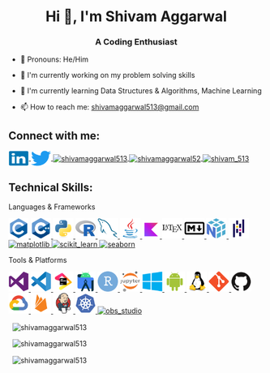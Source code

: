 <!--
**shivamaggarwal513/shivamaggarwal513** is a ✨ _special_ ✨ repository because its `README.md` (this file) appears on your GitHub profile.

Here are some ideas to get you started:

- 🔭 I’m currently working on ...
- 🌱 I’m currently learning ...
- 👯 I’m looking to collaborate on ...
- 🤔 I’m looking for help with ...
- 💬 Ask me about ...
- 📫 How to reach me: ...
- 😄 Pronouns: ...
- ⚡ Fun fact: ...
-->

<h1 align="center">Hi 👋, I'm Shivam Aggarwal</h1>
<h3 align="center">A Coding Enthusiast</h3>

- 👨 Pronouns: He/Him

- 🔭 I'm currently working on my problem solving skills

- 🌱 I'm currently learning Data Structures & Algorithms, Machine Learning

- 📫 How to reach me: shivamaggarwal513@gmail.com

<h2 align="left">Connect with me:</h2>
<p align="left">
    <a href="https://www.linkedin.com/in/shivamaggarwal513" target="blank">
        <img align="center" src="https://raw.githubusercontent.com/devicons/devicon/master/icons/linkedin/linkedin-original.svg" alt="shivamaggarwal513" height="30" width="40" />
    </a>
        <a href="https://twitter.com/ShivamAgg513" target="blank">
        <img align="center" src="https://raw.githubusercontent.com/devicons/devicon/master/icons/twitter/twitter-original.svg" alt="ShivamAgg513" height="30" width="40" />
    </a>
    <!--
    <a href="https://g.dev/shivamaggarwal" target="blank">
        <img align="center" src="" alt="shivamaggarwal" height="30" width="40" />
    </a>
    -->
    <a href="https://www.leetcode.com/shivamaggarwal513" target="blank">
        <img align="center" src="https://raw.githubusercontent.com/rahuldkjain/github-profile-readme-generator/master/src/images/icons/Social/leet-code.svg" alt="shivamaggarwal513" height="30" width="40" />
    </a>
    <a href="https://www.hackerrank.com/shivamaggarwal52" target="blank">
        <img align="center" src="https://raw.githubusercontent.com/rahuldkjain/github-profile-readme-generator/master/src/images/icons/Social/hackerrank.svg" alt="shivamaggarwal52" height="30" width="40" />
    </a>
    <a href="https://www.codechef.com/users/shivam_513" target="blank">
        <img align="center" src="https://cdn.jsdelivr.net/npm/simple-icons@3.1.0/icons/codechef.svg" alt="shivam_513" height="30" width="40" /></a>
</p>

<h2 align="left">Technical Skills:</h2>

Languages & Frameworks
<p align="left">
    <a href="https://www.cprogramming.com" target="_blank" rel="noreferrer">
        <img src="https://raw.githubusercontent.com/devicons/devicon/master/icons/c/c-original.svg" alt="c" width="40" height="40"/>
    </a>
    <a href="https://isocpp.org" target="_blank" rel="noreferrer">
        <img src="https://raw.githubusercontent.com/devicons/devicon/master/icons/cplusplus/cplusplus-original.svg" alt="cplusplus" width="40" height="40"/>
    </a>
    <a href="https://www.python.org" target="_blank" rel="noreferrer">
        <img src="https://raw.githubusercontent.com/devicons/devicon/master/icons/python/python-original.svg" alt="python" width="40" height="40"/>
    </a>
    <a href="https://www.r-project.org" target="_blank" rel="noreferrer">
        <img src="https://raw.githubusercontent.com/devicons/devicon/master/icons/r/r-original.svg" alt="r" width="40" height="40"/>
    </a>
    <a href="https://www.mysql.com" target="_blank" rel="noreferrer">
        <img src="https://raw.githubusercontent.com/devicons/devicon/master/icons/mysql/mysql-original.svg" alt="mysql" width="40" height="40"/>
    </a>
    <a href="https://www.java.com" target="_blank" rel="noreferrer">
        <img src="https://raw.githubusercontent.com/devicons/devicon/master/icons/java/java-original.svg" alt="java" width="40" height="40"/>
    </a>
    <a href="https://kotlinlang.org" target="_blank" rel="noreferrer">
        <img src="https://raw.githubusercontent.com/devicons/devicon/master/icons/kotlin/kotlin-original.svg" alt="kotlin" width="35" height="35"/>
    </a>
    <a href="https://www.latex-project.org" target="_blank" rel="noreferrer">
        <img src="https://raw.githubusercontent.com/devicons/devicon/master/icons/latex/latex-original.svg" alt="latex" width="40" height="40"/>
    </a>
    <a href="https://www.markdownguide.org" target="_blank" rel="noreferrer">
        <img src="https://raw.githubusercontent.com/devicons/devicon/master/icons/markdown/markdown-original.svg" alt="markdown" width="40" height="40"/>
    </a>
    <a href="https://numpy.org" target="_blank" rel="noreferrer"> 
        <img src="https://raw.githubusercontent.com/devicons/devicon/master/icons/numpy/numpy-original.svg" alt="numpy" width="40" height="40"/> 
    </a>
    <a href="https://pandas.pydata.org" target="_blank" rel="noreferrer"> 
        <img src="https://raw.githubusercontent.com/devicons/devicon/master/icons/pandas/pandas-original.svg" alt="pandas" width="40" height="40"/> 
    </a>
    <a href="https://matplotlib.org" target="_blank" rel="noreferrer"> 
        <img src="https://upload.wikimedia.org/wikipedia/commons/0/01/Created_with_Matplotlib-logo.svg" alt="matplotlib" width="40" height="40"/> 
    </a>
    <a href="https://scikit-learn.org" target="_blank" rel="noreferrer"> 
        <img src="https://upload.wikimedia.org/wikipedia/commons/0/05/Scikit_learn_logo_small.svg" alt="scikit_learn" width="40" height="40"/> 
    </a> 
    <a href="https://seaborn.pydata.org" target="_blank" rel="noreferrer"> 
        <img src="https://seaborn.pydata.org/_images/logo-mark-lightbg.svg" alt="seaborn" width="40" height="40"/> 
    </a>
</p>

Tools & Platforms
<p align="left">
    <a href="https://visualstudio.microsoft.com" target="_blank" rel="noreferrer"> 
        <img src="https://raw.githubusercontent.com/devicons/devicon/master/icons/visualstudio/visualstudio-plain.svg" alt="visual_studio" width="40" height="40"/> 
    </a>
    <a href="https://code.visualstudio.com" target="_blank" rel="noreferrer"> 
        <img src="https://raw.githubusercontent.com/devicons/devicon/master/icons/vscode/vscode-original.svg" alt="vscode" width="40" height="40"/> 
    </a>
    <a href="https://www.jetbrains.com" target="_blank" rel="noreferrer"> 
        <img src="https://raw.githubusercontent.com/devicons/devicon/master/icons/jetbrains/jetbrains-original.svg" alt="jetbrains" width="40" height="40"/> 
    </a>
    <a href="https://developer.android.com/studio" target="_blank" rel="noreferrer"> 
        <img src="https://raw.githubusercontent.com/devicons/devicon/master/icons/androidstudio/androidstudio-original.svg" alt="android_studio" width="40" height="40"/> 
    </a>
    <a href="https://www.rstudio.com" target="_blank" rel="noreferrer"> 
        <img src="https://raw.githubusercontent.com/devicons/devicon/master/icons/rstudio/rstudio-original.svg" alt="rstudio" width="40" height="40"/> 
    </a>
    <a href="https://jupyter.org" target="_blank" rel="noreferrer"> 
        <img src="https://raw.githubusercontent.com/devicons/devicon/master/icons/jupyter/jupyter-original-wordmark.svg" alt="jupyter" width="40" height="40"/> 
    </a>
    <a href="https://www.microsoft.com/en-in/windows" target="_blank" rel="noreferrer"> 
        <img src="https://raw.githubusercontent.com/devicons/devicon/master/icons/windows8/windows8-original.svg" alt="windows" width="40" height="40"/> 
    </a>
    <a href="https://www.android.com" target="_blank" rel="noreferrer"> 
        <img src="https://raw.githubusercontent.com/devicons/devicon/master/icons/android/android-original.svg" alt="android" width="40" height="40"/> 
    </a> 
    <a href="https://www.linux.org" target="_blank" rel="noreferrer"> 
        <img src="https://raw.githubusercontent.com/devicons/devicon/master/icons/linux/linux-original.svg" alt="linux" width="40" height="40"/> 
    </a> 
    <a href="https://git-scm.com" target="_blank" rel="noreferrer"> 
        <img src="https://raw.githubusercontent.com/devicons/devicon/master/icons/git/git-original.svg" alt="git" width="40" height="40"/> 
    </a>
    <a href="https://github.com" target="_blank" rel="noreferrer"> 
        <img src="https://raw.githubusercontent.com/devicons/devicon/master/icons/github/github-original.svg" alt="github" width="40" height="40"/> 
    </a>
    <a href="https://cloud.google.com" target="_blank" rel="noreferrer"> 
        <img src="https://github.com/devicons/devicon/raw/master/icons/googlecloud/googlecloud-original.svg" alt="gcp" width="40" height="40"/> 
    </a>
    <a href="https://firebase.google.com" target="_blank" rel="noreferrer"> 
        <img src="https://raw.githubusercontent.com/devicons/devicon/master/icons/firebase/firebase-plain.svg" alt="firebase" width="40" height="40"/> 
    </a>  
    <a href="https://www.jenkins.io" target="_blank" rel="noreferrer"> 
        <img src="https://raw.githubusercontent.com/devicons/devicon/master/icons/jenkins/jenkins-original.svg" alt="jenkins" width="40" height="40"/> 
    </a>  
    <a href="https://kubernetes.io" target="_blank" rel="noreferrer"> 
        <img src="https://raw.githubusercontent.com/devicons/devicon/master/icons/kubernetes/kubernetes-plain.svg" alt="kubernetes" width="40" height="40"/> 
    </a> 
    <a href="https://obsproject.com" target="_blank" rel="noreferrer"> 
        <img src="https://upload.wikimedia.org/wikipedia/commons/1/14/Open_Broadcaster_Software_Logo.png" alt="obs_studio" width="40" height="40"/> 
    </a> 
</p>

<p>&nbsp;
  <img align="center" src="https://github-readme-stats.vercel.app/api/top-langs?username=shivamaggarwal513&show_icons=true&theme=onedark&locale=en&layout=compact" alt="shivamaggarwal513" />
</p>

<p>&nbsp;
    <img align="center" src="https://github-readme-stats.vercel.app/api?username=shivamaggarwal513&show_icons=true&theme=gruvbox&locale=en" alt="shivamaggarwal513" /></p>

<p>&nbsp;
  <img align="center" src="https://github-readme-streak-stats.herokuapp.com/?user=shivamaggarwal513&theme=dark" alt="shivamaggarwal513" />
</p>

